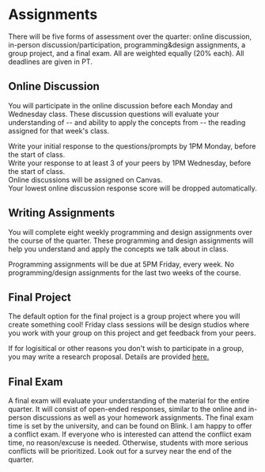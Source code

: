 # Assignments

There will be five forms of assessment over the quarter: online discussion, in-person discussion/participation, programming&design assignments, a group project, and a final exam. All are weighted equally (20% each). All deadlines are given in PT.

## Online Discussion

You will participate in the online discussion before each Monday and Wednesday class. These discussion questions will evaluate your understanding of -- and ability to apply the concepts from -- the reading assigned for that week's class.  

Write your initial response to the questions/prompts by 1PM Monday, before the start of class.   
Write your response to at least 3 of your peers by 1PM Wednesday, before the start of class.  
Online discussions will be assigned on Canvas.  
Your lowest online discussion response score will be dropped automatically.  

## Writing Assignments

You will complete eight weekly programming and design assignments over the course of the quarter. These programming and design assignments will help you understand and apply the concepts we talk about in class.  

Programming assignments will be due at 5PM Friday, every week. No programming/design assignments for the last two weeks of the course.  


## Final Project

The default option for the final project is a group project where you will create something cool! Friday class sessions will be design studios where you work with your group on this project and get feedback from your peers. 

If for logisitical or other reasons you don't wish to participate in a group, you may write a research proposal. Details are provided [here.](https://docs.google.com/document/d/1Z_7OENTdXAKFbXCGRtpud51afzR7ye1q7WLU61AUVsY/edit?usp=sharing)


## Final Exam

A final exam will evaluate your understanding of the material for the entire quarter. It will consist of open-ended responses, similar to the online and in-person discussions as well as your homework assignments. The final exam time is set by the university, and can be found on Blink. I am happy to offer a conflict exam. If everyone who is interested can attend the conflict exam time, no reason/excuse is needed. Otherwise, students with more serious conflicts will be prioritized. Look out for a survey near the end of the quarter. 
